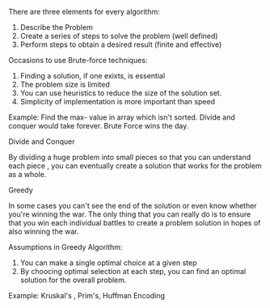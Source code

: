 There are three elements for every algorithm:

1. Describe the Problem
2. Create a series of steps to solve the problem (well defined)
3. Perform steps to obtain a desired result (finite and effective)

Occasions to use Brute-force techniques:

1. Finding a solution, if one exixts, is essential
2. The problem size is limited
3. You can use heuristics to reduce the size of the solution set.
4. Simplicity of implementation is more important than speed

Example: Find the max- value in array which isn't sorted. 
Divide and conquer would take forever. Brute Force wins the day.

Divide and Conquer

By dividing a huge problem into small pieces so that you can understand each piece 
, you can eventually create a solution that works for the problem as a whole.

Greedy 

In some cases you can't see the end of the solution or even know whether you're winning the war. 
The only thing that you can really do is to ensure that you win each individual battles to
create a problem solution in hopes of also winning the war. 

Assumptions in Greedy Algorithm:
1. You can make a single optimal choice at a given step
2. By choocing optimal selection at each step, you can find an optimal 
solution for the overall problem.

Example: Kruskal's , Prim's, Huffman Encoding

